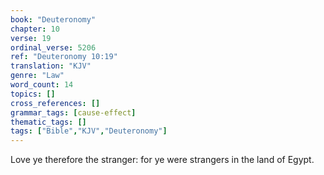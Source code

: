 ```yaml
---
book: "Deuteronomy"
chapter: 10
verse: 19
ordinal_verse: 5206
ref: "Deuteronomy 10:19"
translation: "KJV"
genre: "Law"
word_count: 14
topics: []
cross_references: []
grammar_tags: [cause-effect]
thematic_tags: []
tags: ["Bible","KJV","Deuteronomy"]
---
```

Love ye therefore the stranger: for ye were strangers in the land of Egypt.
